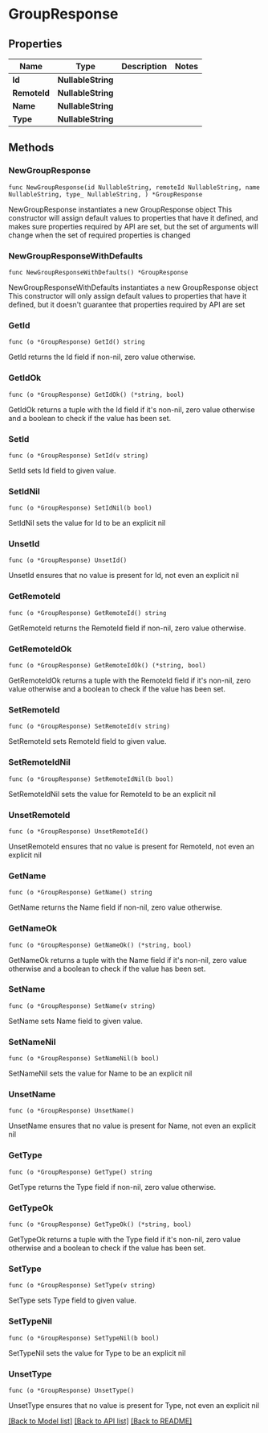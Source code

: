 # GroupResponse

## Properties

Name | Type | Description | Notes
------------ | ------------- | ------------- | -------------
**Id** | **NullableString** |  | 
**RemoteId** | **NullableString** |  | 
**Name** | **NullableString** |  | 
**Type** | **NullableString** |  | 

## Methods

### NewGroupResponse

`func NewGroupResponse(id NullableString, remoteId NullableString, name NullableString, type_ NullableString, ) *GroupResponse`

NewGroupResponse instantiates a new GroupResponse object
This constructor will assign default values to properties that have it defined,
and makes sure properties required by API are set, but the set of arguments
will change when the set of required properties is changed

### NewGroupResponseWithDefaults

`func NewGroupResponseWithDefaults() *GroupResponse`

NewGroupResponseWithDefaults instantiates a new GroupResponse object
This constructor will only assign default values to properties that have it defined,
but it doesn't guarantee that properties required by API are set

### GetId

`func (o *GroupResponse) GetId() string`

GetId returns the Id field if non-nil, zero value otherwise.

### GetIdOk

`func (o *GroupResponse) GetIdOk() (*string, bool)`

GetIdOk returns a tuple with the Id field if it's non-nil, zero value otherwise
and a boolean to check if the value has been set.

### SetId

`func (o *GroupResponse) SetId(v string)`

SetId sets Id field to given value.


### SetIdNil

`func (o *GroupResponse) SetIdNil(b bool)`

 SetIdNil sets the value for Id to be an explicit nil

### UnsetId
`func (o *GroupResponse) UnsetId()`

UnsetId ensures that no value is present for Id, not even an explicit nil
### GetRemoteId

`func (o *GroupResponse) GetRemoteId() string`

GetRemoteId returns the RemoteId field if non-nil, zero value otherwise.

### GetRemoteIdOk

`func (o *GroupResponse) GetRemoteIdOk() (*string, bool)`

GetRemoteIdOk returns a tuple with the RemoteId field if it's non-nil, zero value otherwise
and a boolean to check if the value has been set.

### SetRemoteId

`func (o *GroupResponse) SetRemoteId(v string)`

SetRemoteId sets RemoteId field to given value.


### SetRemoteIdNil

`func (o *GroupResponse) SetRemoteIdNil(b bool)`

 SetRemoteIdNil sets the value for RemoteId to be an explicit nil

### UnsetRemoteId
`func (o *GroupResponse) UnsetRemoteId()`

UnsetRemoteId ensures that no value is present for RemoteId, not even an explicit nil
### GetName

`func (o *GroupResponse) GetName() string`

GetName returns the Name field if non-nil, zero value otherwise.

### GetNameOk

`func (o *GroupResponse) GetNameOk() (*string, bool)`

GetNameOk returns a tuple with the Name field if it's non-nil, zero value otherwise
and a boolean to check if the value has been set.

### SetName

`func (o *GroupResponse) SetName(v string)`

SetName sets Name field to given value.


### SetNameNil

`func (o *GroupResponse) SetNameNil(b bool)`

 SetNameNil sets the value for Name to be an explicit nil

### UnsetName
`func (o *GroupResponse) UnsetName()`

UnsetName ensures that no value is present for Name, not even an explicit nil
### GetType

`func (o *GroupResponse) GetType() string`

GetType returns the Type field if non-nil, zero value otherwise.

### GetTypeOk

`func (o *GroupResponse) GetTypeOk() (*string, bool)`

GetTypeOk returns a tuple with the Type field if it's non-nil, zero value otherwise
and a boolean to check if the value has been set.

### SetType

`func (o *GroupResponse) SetType(v string)`

SetType sets Type field to given value.


### SetTypeNil

`func (o *GroupResponse) SetTypeNil(b bool)`

 SetTypeNil sets the value for Type to be an explicit nil

### UnsetType
`func (o *GroupResponse) UnsetType()`

UnsetType ensures that no value is present for Type, not even an explicit nil

[[Back to Model list]](../README.md#documentation-for-models) [[Back to API list]](../README.md#documentation-for-api-endpoints) [[Back to README]](../README.md)


